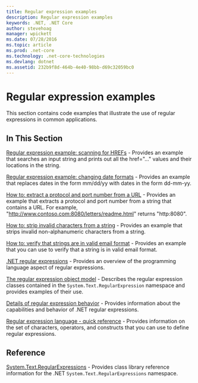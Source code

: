 ```yaml
---
title: Regular expression examples
description: Regular expression examples
keywords: .NET, .NET Core
author: stevehoag
manager: wpickett
ms.date: 07/28/2016
ms.topic: article
ms.prod: .net-core
ms.technology: .net-core-technologies
ms.devlang: dotnet
ms.assetid: 232b9f8d-464b-4e40-98bb-d69c32059bc0
---
```


# Regular expression examples

This section contains code examples that illustrate the use of regular expressions in common applications.

## In This Section

[Regular expression example: scanning for HREFs](scanning.md) - Provides an example that searches an input string and prints out all the href="…" values and their locations in the string.

[Regular expression example: changing date formats](changingformats.md) - Provides an example that replaces dates in the form mm/dd/yy with dates in the form dd-mm-yy.

[How to: extract a protocol and port number from a URL](extractprotocol.md) - Provides an example that extracts a protocol and port number from a string that contains a URL. For example, "http://www.contoso.com:8080/letters/readme.html" returns "http:8080".

[How to: strip invalid characters from a string](stripcharacters.md) - Provides an example that strips invalid non-alphanumeric characters from a string.

[How to: verify that strings are in valid email format](verifyformat.md) - Provides an example that you can use to verify that a string is in valid email format.

[.NET regular expressions](regularexpressions.md) - Provides an overview of the programming language aspect of regular expressions.

[The regular expression object model](objectmodel.md) - Describes the regular expression classes contained in the `System.Text.RegularExpression` namespace and provides examples of their use.

[Details of regular expression behavior](regexbehavior.md) - Provides information about the capabilities and behavior of .NET regular expressions.

[Regular expression language - quick reference](quickref.md) - Provides information on the set of characters, operators, and constructs that you can use to define regular expressions.

## Reference

[System.Text.RegularExpressions](xref:System.Text.RegularExpressions) - Provides class library reference information for the .NET `System.Text.RegularExpressions` namespace.
